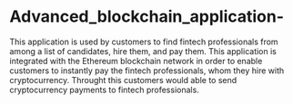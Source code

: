 # Advanced_blockchain_application-

This application is used by customers to find fintech professionals from among a list of candidates, hire them, and pay them. This application is integrated with the Ethereum blockchain network in order to enable customers to instantly pay the fintech professionals, whom they hire with cryptocurrency. Throught this customers would able to send cryptocurrency payments to fintech professionals.
